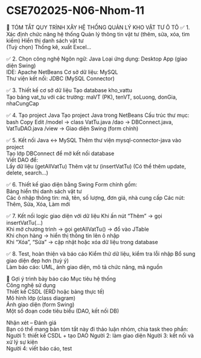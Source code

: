 # CSE702025-N06-Nhom-11
🧭 TÓM TẮT QUY TRÌNH XÂY HỆ THỐNG QUẢN LÝ KHO VẬT TƯ Ô TÔ
  ✅ 1. Xác định chức năng hệ thống
    Quản lý thông tin vật tư (thêm, sửa, xóa, tìm kiếm)
    Hiển thị danh sách vật tư    
    (Tuỳ chọn) Thống kê, xuất Excel...
    
  ✅ 2. Chọn công nghệ
    Ngôn ngữ: Java
    Loại ứng dụng: Desktop App (giao diện Swing)  
    IDE: Apache NetBeans
    Cơ sở dữ liệu: MySQL    
    Thư viện kết nối: JDBC (MySQL Connector)
    
  ✅ 3. Thiết kế cơ sở dữ liệu
  Tạo database kho_vattu  
  Tạo bảng vat_tu với các trường: 
  maVT (PK), tenVT, soLuong, donGia, nhaCungCap
  
  ✅ 4. Tạo project Java
  Tạo project Java trong NetBeans 
  Cấu trúc thư mục:
  bash
  Copy
  Edit
  /model      → class VatTu.java
  /dao        → DBConnect.java, VatTuDAO.java
  /view       → Giao diện Swing (form chính)
  
  ✅ 5. Kết nối Java ↔ MySQL
  Thêm thư viện mysql-connector-java vào project  
  Tạo lớp DBConnect để mở kết nối database  
  Viết DAO để:  
  Lấy dữ liệu (getAllVatTu) 
  Thêm vật tư (insertVatTu) 
  (Có thể thêm update, delete, search...)
  
  ✅ 6. Thiết kế giao diện bằng Swing
  Form chính gồm:  
  Bảng hiển thị danh sách vật tư  
  Các ô nhập thông tin: mã, tên, số lượng, đơn giá, nhà cung cấp 
  Các nút: Thêm, Sửa, Xóa, Làm mới
  
  ✅ 7. Kết nối logic giao diện với dữ liệu
  Khi ấn nút “Thêm” → gọi insertVatTu(...)  
  Khi mở chương trình → gọi getAllVatTu() → đổ vào JTable  
  Khi chọn hàng → hiển thị thông tin lên ô nhập  
  Khi “Xóa”, “Sửa” → cập nhật hoặc xóa dữ liệu trong database
  
  ✅ 8. Test, hoàn thiện và báo cáo
  Kiểm thử dữ liệu, kiểm tra lỗi nhập 
  Bổ sung giao diện đẹp hơn (tuỳ ý)  
  Làm báo cáo: UML, ảnh giao diện, mô tả chức năng, mã nguồn
  
  📌 Gợi ý trình bày báo cáo
  Mục tiêu hệ thống  
  Công nghệ sử dụng  
  Thiết kế CSDL (ERD hoặc bảng thực tế)  
  Mô hình lớp (class diagram)  
  Ảnh giao diện (form Swing)  
  Một số đoạn code tiêu biểu (DAO, kết nối DB)  
  
  Nhận xét – Đánh giá  
  Bạn có thể mang bản tóm tắt này đi thảo luận nhóm, chia task theo phần: 
  Người 1: thiết kế CSDL + tạo DAO 
  Người 2: làm giao diện 
  Người 3: kết nối và xử lý sự kiện  
  Người 4: viết báo cáo, test
